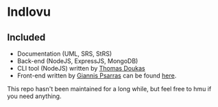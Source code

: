 # Indlovu

## Included

* Documentation (UML, SRS, StRS)
* Back-end (NodeJS, ExpressJS, MongoDB)
* CLI tool (NodeJS) written by [Thomas Doukas](https://github.com/ThomasDoukas)
* Front-end written by [Giannis Psarras](https://github.com/giannispsarr) can be found [here](https://github.com/giannispsarr/elephntcltfnclb).

This repo hasn't been maintained for a long while, but feel free to hmu if you need anything.


